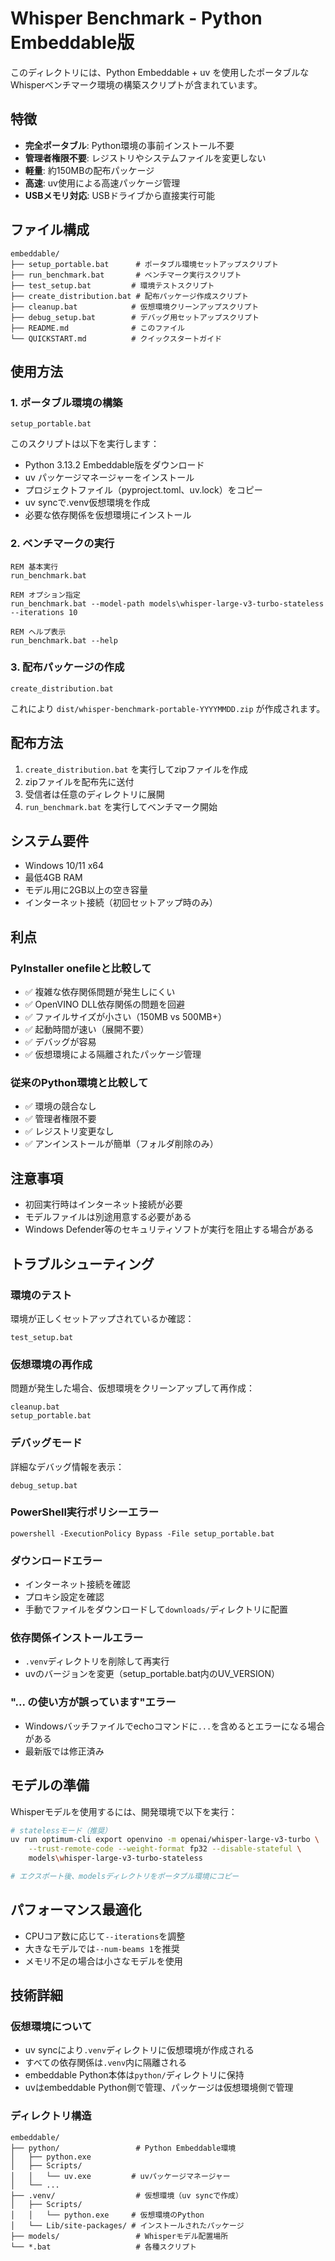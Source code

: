 # Whisper Benchmark - Python Embeddable版

このディレクトリには、Python Embeddable + uv を使用したポータブルなWhisperベンチマーク環境の構築スクリプトが含まれています。

## 特徴

- **完全ポータブル**: Python環境の事前インストール不要
- **管理者権限不要**: レジストリやシステムファイルを変更しない
- **軽量**: 約150MBの配布パッケージ
- **高速**: uv使用による高速パッケージ管理
- **USBメモリ対応**: USBドライブから直接実行可能

## ファイル構成

```
embeddable/
├── setup_portable.bat      # ポータブル環境セットアップスクリプト
├── run_benchmark.bat       # ベンチマーク実行スクリプト
├── test_setup.bat         # 環境テストスクリプト
├── create_distribution.bat # 配布パッケージ作成スクリプト
├── cleanup.bat            # 仮想環境クリーンアップスクリプト
├── debug_setup.bat        # デバッグ用セットアップスクリプト
├── README.md              # このファイル
└── QUICKSTART.md          # クイックスタートガイド
```

## 使用方法

### 1. ポータブル環境の構築

```batch
setup_portable.bat
```

このスクリプトは以下を実行します：
- Python 3.13.2 Embeddable版をダウンロード
- uv パッケージマネージャーをインストール
- プロジェクトファイル（pyproject.toml、uv.lock）をコピー
- uv syncで.venv仮想環境を作成
- 必要な依存関係を仮想環境にインストール

### 2. ベンチマークの実行

```batch
REM 基本実行
run_benchmark.bat

REM オプション指定
run_benchmark.bat --model-path models\whisper-large-v3-turbo-stateless --iterations 10

REM ヘルプ表示
run_benchmark.bat --help
```

### 3. 配布パッケージの作成

```batch
create_distribution.bat
```

これにより `dist/whisper-benchmark-portable-YYYYMMDD.zip` が作成されます。

## 配布方法

1. `create_distribution.bat` を実行してzipファイルを作成
2. zipファイルを配布先に送付
3. 受信者は任意のディレクトリに展開
4. `run_benchmark.bat` を実行してベンチマーク開始

## システム要件

- Windows 10/11 x64
- 最低4GB RAM
- モデル用に2GB以上の空き容量
- インターネット接続（初回セットアップ時のみ）

## 利点

### PyInstaller onefileと比較して
- ✅ 複雑な依存関係問題が発生しにくい
- ✅ OpenVINO DLL依存関係の問題を回避
- ✅ ファイルサイズが小さい（150MB vs 500MB+）
- ✅ 起動時間が速い（展開不要）
- ✅ デバッグが容易
- ✅ 仮想環境による隔離されたパッケージ管理

### 従来のPython環境と比較して
- ✅ 環境の競合なし
- ✅ 管理者権限不要
- ✅ レジストリ変更なし
- ✅ アンインストールが簡単（フォルダ削除のみ）

## 注意事項

- 初回実行時はインターネット接続が必要
- モデルファイルは別途用意する必要がある
- Windows Defender等のセキュリティソフトが実行を阻止する場合がある

## トラブルシューティング

### 環境のテスト
環境が正しくセットアップされているか確認：
```batch
test_setup.bat
```

### 仮想環境の再作成
問題が発生した場合、仮想環境をクリーンアップして再作成：
```batch
cleanup.bat
setup_portable.bat
```

### デバッグモード
詳細なデバッグ情報を表示：
```batch
debug_setup.bat
```

### PowerShell実行ポリシーエラー
```batch
powershell -ExecutionPolicy Bypass -File setup_portable.bat
```

### ダウンロードエラー
- インターネット接続を確認
- プロキシ設定を確認
- 手動でファイルをダウンロードして`downloads/`ディレクトリに配置

### 依存関係インストールエラー
- `.venv`ディレクトリを削除して再実行
- uvのバージョンを変更（setup_portable.bat内のUV_VERSION）

### "... の使い方が誤っています"エラー
- Windowsバッチファイルでechoコマンドに`...`を含めるとエラーになる場合がある
- 最新版では修正済み

## モデルの準備

Whisperモデルを使用するには、開発環境で以下を実行：

```bash
# statelessモード（推奨）
uv run optimum-cli export openvino -m openai/whisper-large-v3-turbo \
    --trust-remote-code --weight-format fp32 --disable-stateful \
    models\whisper-large-v3-turbo-stateless

# エクスポート後、modelsディレクトリをポータブル環境にコピー
```

## パフォーマンス最適化

- CPUコア数に応じて`--iterations`を調整
- 大きなモデルでは`--num-beams 1`を推奨
- メモリ不足の場合は小さなモデルを使用

## 技術詳細

### 仮想環境について
- uv syncにより`.venv`ディレクトリに仮想環境が作成される
- すべての依存関係は`.venv`内に隔離される
- embeddable Python本体は`python/`ディレクトリに保持
- uvはembeddable Python側で管理、パッケージは仮想環境側で管理

### ディレクトリ構造
```
embeddable/
├── python/                 # Python Embeddable環境
│   ├── python.exe
│   ├── Scripts/
│   │   └── uv.exe         # uvパッケージマネージャー
│   └── ...
├── .venv/                  # 仮想環境（uv syncで作成）
│   ├── Scripts/
│   │   └── python.exe     # 仮想環境のPython
│   └── Lib/site-packages/ # インストールされたパッケージ
├── models/                 # Whisperモデル配置場所
└── *.bat                   # 各種スクリプト
```